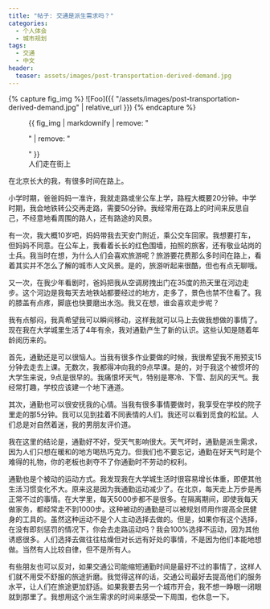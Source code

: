 ```yaml
---
title: "帖子: 交通是派生需求吗？"
categories:
  - 个人体会
  - 城市规划
tags:
  - 交通
  - 中文
header:
  teaser: assets/images/post-transportation-derived-demand.jpg
---
```

{% capture fig_img %}
![Foo]({{ "/assets/images/post-transportation-derived-demand.jpg" | relative_url }})
{% endcapture %}

<figure>
  {{ fig_img | markdownify | remove: "<p>" | remove: "</p>" }}
  <figcaption>人们走在街上</figcaption>
</figure>

在北京长大的我，有很多时间在路上。

小学时期，爸爸妈妈一准许，我就走路或坐公车上学，路程大概要20分钟。中学时期，我会地铁转公交再走路，需要50分钟。我经常用在路上的时间来反思自己，不经意地看周围的路人，还有路途的风景。

有一次，我大概10岁吧，妈妈带我去天安门附近，乘公交车回家。我想要打车，但妈妈不同意。在公车上，我看着长长的红色围墙，拍照的旅客，还有敬业站岗的士兵。我当时在想，为什么人们会喜欢旅游呢？旅游要花费那么多时间在路上，看着其实并不怎么了解的城市人文风景。是的，旅游听起来很酷，但也有点无聊哦。

又一次，在我少年看剧时，爸妈把我从空调房拽出门在35度的热天里在河边走步。这个河边是我每天去地铁站都要经过的地方，走多了，景色也禁不住看了。我的膝盖有点疼，脚底也快要磨出水泡。我又在想，谁会喜欢走步呢？

我有点郁闷，我真希望我可以瞬间移动，这样我就可以马上去做我想做的事情了。现在我在大学城里生活了4年有余，我对通勤产生了新的认识。这些认知是随着年龄阅历来的。

首先，通勤还是可以很恼人。当我有很多作业要做的时候，我很希望我不用预支15分钟去走去上课。无数次，我都得冲向我的9点早课。是的，对于我这个被惯坏的大学生来说，9点是很早的。我痛恨坏天气，特别是寒冷、下雪、刮风的天气。我经常打趣，学校应该建一个地下通道。

其次，通勤也可以很安抚我的心情。当我有很多事情要做时，我享受在学校的院子里走的那5分钟。我可以见到挂着不同表情的人们。我还可以看到觅食的松鼠。人们总是对自然着迷，我的男朋友评价道。

我在这里的结论是，通勤好不好，受天气影响很大。天气坏时，通勤是派生需求，因为人们只想在暖和的地方喝热巧克力。但我们也不要忘记，通勤在好天气时是个难得的礼物，你的老板也剥夺不了你通勤时不劳动的权利。

通勤也是个被动的运动方式。我发现我在大学城生活时很容易增长体重，即便其他生活习惯变化不大。原来这是因为我通勤运动减少了。在北京，每天走上万步是再正常不过的事情。在大学里，每天5000步都不是很多。在隔离期间，即使我每天做家务，都经常走不到1000步。这种被动的通勤是可以被规划师用作提高全民健身的工具的。虽然这种运动不是个人主动选择去做的。但是，如果你有这个选择，在没有即刻惩罚的情况下，你会去走路运动吗？我会100%选择不运动，因为其他诱惑很多。人们选择去做往往枯燥但对长远有好处的事情，不是因为他们本能地想做。当然有人比较自律，但不是所有人。

有些朋友也可以反对，如果交通公司能缩短通勤时间是最好不过的事情了，这样人们就不用受不舒服的旅途折磨。我觉得这样的话，交通公司最好去提高他们的服务水平，让人们在旅途更加舒适。如果我要去另一个城市开会，我不想一睁眼一闭眼就到那里了。我想用这个派生需求的时间来感受一下周围，也休息一下。

